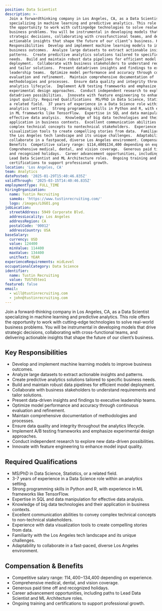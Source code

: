```yaml
---
position: Data Scientist
description: >-
  Join a forwardthinking company in Los Angeles, CA, as a Data Scientist
  specializing in machine learning and predictive analytics. This role offers
  the opportunity to work with cuttingedge technologies to solve realworld
  business problems. You will be instrumental in developing models that drive
  strategic decisions, collaborating with crossfunctional teams, and delivering
  actionable insights that shape the future of our client’s business. Key
  Responsibilities  Develop and implement machine learning models to improve
  business outcomes.  Analyze large datasets to extract actionable insights and
  patterns.  Create predictive analytics solutions tailored to specific business
  needs.  Build and maintain robust data pipelines for efficient model
  deployment.  Collaborate with business stakeholders to understand requirements
  and tailor solutions.  Present datadriven insights and findings to executive
  leadership teams.  Optimize model performance and accuracy through continuous
  evaluation and refinement.  Maintain comprehensive documentation of
  methodologies and processes.  Ensure data quality and integrity throughout the
  analytics lifecycle.  Implement A/B testing frameworks and emphasize
  experimental design approaches.  Conduct independent research to explore new
  datadriven possibilities.  Innovate with feature engineering to enhance model
  input quality. Required Qualifications  MS/PhD in Data Science, Statistics, or
  a related field.  37 years of experience in a Data Science role within an
  analytics setting.  Strong programming skills in Python and R, with experience
  in ML frameworks like TensorFlow.  Expertise in SQL and data manipulation for
  effective data analysis.  Knowledge of big data technologies and their
  application in business contexts.  Excellent communication abilities to convey
  complex technical concepts to nontechnical stakeholders.  Experience with data
  visualization tools to create compelling stories from data.  Familiarity with
  the Los Angeles tech landscape and its unique challenges.  Adaptability to
  collaborate in a fastpaced, diverse Los Angeles environment. Compensation &
  Benefits  Competitive salary range: $114,400$134,400 depending on experience. 
  Comprehensive medical, dental, and vision coverage.  Generous paid time off
  and recognized holidays.  Career advancement opportunities, including paths to
  Lead Data Scientist and ML Architecture roles.  Ongoing training and
  certifications to support professional growth.
location: 'Los Angeles, CA'
team: Analytics
datePosted: '2025-01-29T15:40:46.835Z'
validThrough: '2025-03-15T14:40:46.835Z'
employmentType: FULL_TIME
hiringOrganization:
  name: Tustin Recruiting
  sameAs: 'https://www.tustinrecruiting.com/'
  logo: /images/LOGO1.png
jobLocation:
  streetAddress: 5949 Corporate Blvd.
  addressLocality: Los Angeles
  addressRegion: CA
  postalCode: '90012'
  addressCountry: USA
baseSalary:
  currency: USD
  value: 124400
  minValue: 114400
  maxValue: 134400
  unitText: YEAR
experienceRequirements: midLevel
occupationalCategory: Data Science
identifier:
  name: Tustin Recruiting
  value: TUSTd5teo1
featured: false
email:
  - will@tustinrecruiting.com
  - john@tustinrecruiting.com
---
```




Join a forward-thinking company in Los Angeles, CA, as a Data Scientist specializing in machine learning and predictive analytics. This role offers the opportunity to work with cutting-edge technologies to solve real-world business problems. You will be instrumental in developing models that drive strategic decisions, collaborating with cross-functional teams, and delivering actionable insights that shape the future of our client’s business.

## Key Responsibilities
- Develop and implement machine learning models to improve business outcomes.
- Analyze large datasets to extract actionable insights and patterns.
- Create predictive analytics solutions tailored to specific business needs.
- Build and maintain robust data pipelines for efficient model deployment.
- Collaborate with business stakeholders to understand requirements and tailor solutions.
- Present data-driven insights and findings to executive leadership teams.
- Optimize model performance and accuracy through continuous evaluation and refinement.
- Maintain comprehensive documentation of methodologies and processes.
- Ensure data quality and integrity throughout the analytics lifecycle.
- Implement A/B testing frameworks and emphasize experimental design approaches.
- Conduct independent research to explore new data-driven possibilities.
- Innovate with feature engineering to enhance model input quality.

## Required Qualifications
- MS/PhD in Data Science, Statistics, or a related field.
- 3-7 years of experience in a Data Science role within an analytics setting.
- Strong programming skills in Python and R, with experience in ML frameworks like TensorFlow.
- Expertise in SQL and data manipulation for effective data analysis.
- Knowledge of big data technologies and their application in business contexts.
- Excellent communication abilities to convey complex technical concepts to non-technical stakeholders.
- Experience with data visualization tools to create compelling stories from data.
- Familiarity with the Los Angeles tech landscape and its unique challenges.
- Adaptability to collaborate in a fast-paced, diverse Los Angeles environment.

## Compensation & Benefits
- Competitive salary range: $114,400-$134,400 depending on experience.
- Comprehensive medical, dental, and vision coverage.
- Generous paid time off and recognized holidays.
- Career advancement opportunities, including paths to Lead Data Scientist and ML Architecture roles.
- Ongoing training and certifications to support professional growth.
